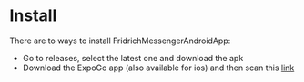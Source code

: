 # Install

There are to ways to install FridrichMessengerAndroidApp:
* Go to releases, select the latest one and download the apk
* Download the ExpoGo app (also available for ios) and then scan this [link](https://expo.dev/@nilusnk/fridrichmessenger?serviceType=classic&distribution=expo-go)
